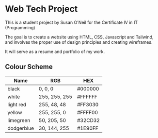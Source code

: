 # Web Tech Project

This is a student project by Susan O'Neil for the Certificate IV in IT (Programming)

The goal is to create a website using HTML, CSS, Javascript and Tailwind, and involves the proper use of design principles and creating wireframes.

It will serve as a resume and portfolio of my work.


## Colour Scheme

| Name       | RGB           | HEX     |
|------------|---------------|---------|
| black      | 0, 0, 0       | #000000 |
| white      | 255, 255, 255 | #FFFFFF |
| light red  | 255, 48, 48   | #FF3030 |
| yellow     | 255, 255, 0   | #FFFF00 |
| limegreen  | 50, 205, 50   | #32CD32 |
| dodgerblue | 30, 144, 255  | #1E90FF |


